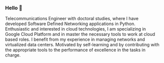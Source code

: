### Hello 👋

Telecommunications Engineer with doctoral studies, where I have developed Software Defined Networking applications in Python. Enthusiastic and interested in cloud technologies, I am specializing in Google Cloud Platform and in master the necessary tools to work at cloud based roles. I benefit from my experience in managing networks and virtualized data centers. Motivated by self-learning and by contributing with the appropriate tools to the performance of excellence in the tasks in charge.

<!--
**davidbenm/davidbenm** is a ✨ _special_ ✨ repository because its `README.md` (this file) appears on your GitHub profile.
Here are some ideas to get you started:

- 🔭 I’m currently working on ...
- 🌱 I’m currently learning ...
- 👯 I’m looking to collaborate on ...
- 🤔 I’m looking for help with ...
- 💬 Ask me about ...
- 📫 How to reach me: ...
- 😄 Pronouns: ...
- ⚡ Fun fact: ...
-->
